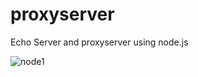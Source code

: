 # proxyserver

Echo Server and proxyserver using node.js 

![node1](https://cloud.githubusercontent.com/assets/6665429/13727430/fe6b41c4-e8a6-11e5-85c3-817022b5c21e.gif)
